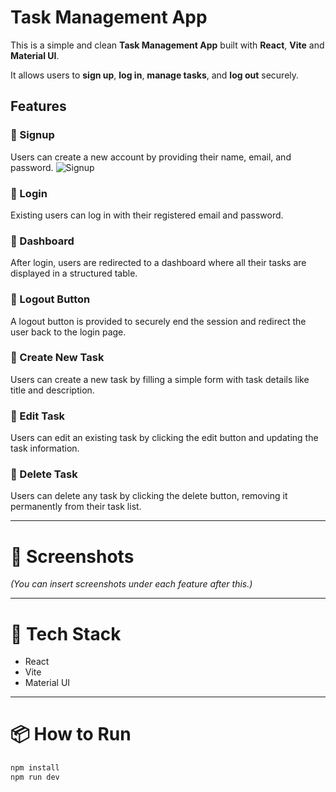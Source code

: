 # Task Management App

This is a simple and clean **Task Management App** built with **React**, **Vite** and **Material UI**.

It allows users to **sign up**, **log in**, **manage tasks**, and **log out** securely.

## Features

### 🔹 Signup

Users can create a new account by providing their name, email, and password.
![Signup](https://media-hosting.imagekit.io/fa6e5460385346ba/Screenshot%25202025-04-27%2520181154.png?Expires=1840367216&Key-Pair-Id=K2ZIVPTIP2VGHC&Signature=Is68~TJuyGLC3nCTrd1UmGtPb9kY1NY7Zh-AHUNXEN05B2AmacrZQTz2d1KzcWsQozhrSVTHsxqQYPtpRHpDeA~-m-oR-JicGOED8LtfB5AdZ8anExegNuNJOxYPiuHD~KUTKAkFMYUMVI0uKEcZlNzZsh8SjY3DS1oGMcckj6GuVcNHwNaltarXKVjRqFRDHZ9d9hXqXZJtD289M8BLVnPkIMI31UbOMGB2XDf-WNM6SMsxDKaEVDLofgm3kS6ddIofCHG-H7U2L~29l6DLRTKhaQRLX4I0qDZJStnkrC6z9Un9YLVwGYSyNOZ15Mx~Ynk-dAU6c86mIGZAkD1KQA__%22%7D)


  
### 🔹 Login

Existing users can log in with their registered email and password.

  
### 🔹 Dashboard

After login, users are redirected to a dashboard where all their tasks are displayed in a structured table.

  
### 🔹 Logout Button

A logout button is provided to securely end the session and redirect the user back to the login page.

  
### 🔹 Create New Task

Users can create a new task by filling a simple form with task details like title and description.

  
### 🔹 Edit Task

Users can edit an existing task by clicking the edit button and updating the task information.

  
### 🔹 Delete Task

Users can delete any task by clicking the delete button, removing it permanently from their task list.

---

# 📸 Screenshots

*(You can insert screenshots under each feature after this.)*

---

# 🚀 Tech Stack

- React
- Vite
- Material UI

---

# 📦 How to Run

```bash
npm install
npm run dev
